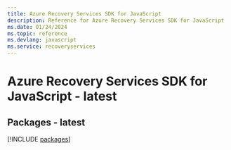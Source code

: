 ```yaml
---
title: Azure Recovery Services SDK for JavaScript
description: Reference for Azure Recovery Services SDK for JavaScript
ms.date: 01/24/2024
ms.topic: reference
ms.devlang: javascript
ms.service: recoveryservices
---
```

# Azure Recovery Services SDK for JavaScript - latest
## Packages - latest
[!INCLUDE [packages](recovery-services-index.md)]